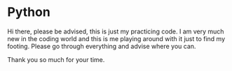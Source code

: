 # Python
Hi there, please be advised, this is just my practicing code. 
I am very much new in the coding world and this is me playing around with it just to find my footing.
Please go through everything and advise where you can. 

Thank you so much for your time. 
